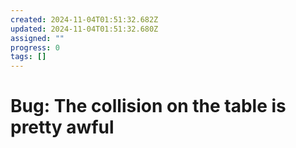 ```yaml
---
created: 2024-11-04T01:51:32.682Z
updated: 2024-11-04T01:51:32.680Z
assigned: ""
progress: 0
tags: []
---
```


# Bug: The collision on the table is pretty awful
